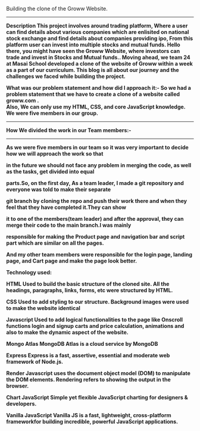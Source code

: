 Building the clone of the Groww Website.
<hr>
<b>Description<b>
This project involves around trading platform, Where a user can find details about various companies which are enlisited on national
stock exchange and find details about companies providing ipo, From this platform user can invest into multiple stocks and mutual funds.
Hello there, you might have seen the Groww Website, where investors can trade and invest in Stocks and Mutual funds..
Moving ahead, we team 24 at Masai School developed a clone of the website of Groww within a week as a part of our curriculum.
This blog is all about our journey and the challenges we faced while building the project.


What was our problem statement and how did I approach it:-
So we had a problem statement that we have to create a clone of a website called groww.com .<br>
Also, We can only use my HTML, CSS, and core JavaScript knowledge. We were five members in our group.

<hr>

How We divided the work in our Team members:-
<hr>
As we were five members in our team so it was very important to decide how we will approach the work so that

in the future we should not face any problem in merging the code, as well as the tasks, get divided into equal

parts.So, on the first day, As a team leader, I made a git repository and everyone was told to make their separate

git branch by cloning the repo and push their work there and when they feel that they have completed it.They can show

it to one of the members(team leader) and after the approval, they can merge their code to the main branch.I was mainly

responsible for making the Product page and navigation bar and script part which are similar on all the pages.

And my other team members were responsible for the login page, landing page, and Cart page and make the page look better.

<b>Technology used:</b>

<b>HTML</b>
Used to build the basic structure of the cloned site. All the headings, paragraphs, links, forms, etc were structured by HTML.

<b>CSS</b>
Used to add styling to our structure. Background images were used to make the website identical

<b>Javascript<b>
Used to add logical functionalities to the page like Onscroll functions login and signup carts
and price calculation, animations and also to make the dynamic aspect of the website.

<b>Mongo Atlas<b>
MongoDB Atlas is a cloud service by MongoDB

<b>Express<b>
Express is a fast, assertive, essential and moderate web framework of Node.js.

<b> Render<b>
Javascript uses the document object model (DOM) to manipulate the DOM elements. Rendering refers to showing the output in the browser. 

<b>Chart JavaScript <b>
Simple yet flexible JavaScript charting for designers & developers.

<b>Vanilla JavaScript<b>
Vanilla JS is a fast, lightweight, cross-platform frameworkfor building incredible, powerful JavaScript applications.



